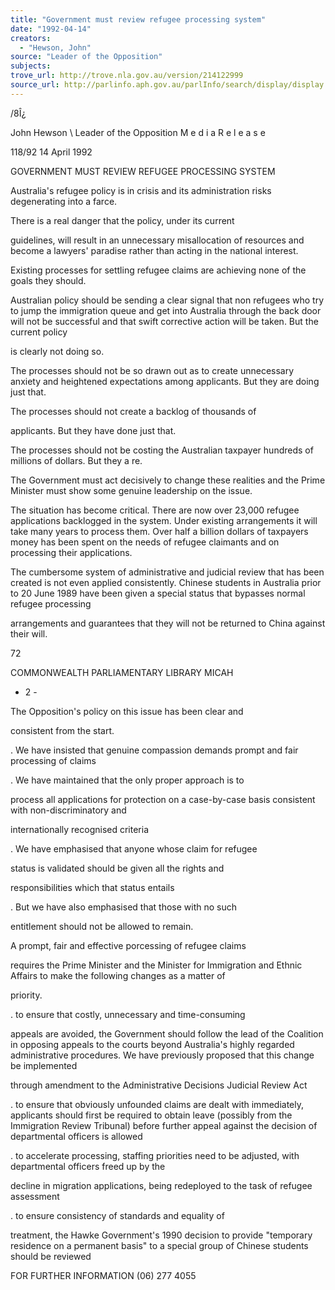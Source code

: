 ```yaml
---
title: "Government must review refugee processing system"
date: "1992-04-14"
creators:
  - "Hewson, John"
source: "Leader of the Opposition"
subjects:
trove_url: http://trove.nla.gov.au/version/214122999
source_url: http://parlinfo.aph.gov.au/parlInfo/search/display/display.w3p;query=Id%3A%22media/pressrel/HPR02009276%22
---
```


 /8Î¿

 John Hewson \ Leader of the Opposition M e d i a  R e l e a s e

 118/92 14 April 1992

 GOVERNMENT MUST REVIEW REFUGEE PROCESSING SYSTEM

 Australia's refugee policy is in crisis and its administration  risks degenerating into a farce.

 There is a real danger that the policy, under its current 

 guidelines, will result in an unnecessary misallocation of  resources and become a lawyers'  paradise rather than acting in  the national interest.

 Existing processes for settling refugee claims are achieving none  of the goals they should.

 Australian policy should be sending a clear signal that non­ refugees who try to jump the immigration queue and get into  Australia through the back door will not be successful and that  swift corrective action will be taken. But the current policy 

 is clearly not doing so.

 The processes should not be so drawn out as to create unnecessary  anxiety and heightened expectations among applicants. But they  are doing just that.

 The processes should not create a backlog of thousands of 

 applicants. But they have done just that.

 The processes should not be costing the Australian taxpayer  hundreds of millions of dollars. But they a re.

 The Government must act decisively to change these realities and  the Prime Minister must show some genuine leadership on the  issue.

 The situation has become critical. There are now over 23,000  refugee applications backlogged in the system. Under existing  arrangements it will take many years to process them. Over half  a billion dollars of taxpayers money has been spent on the needs  of refugee claimants and on processing their applications.

 The cumbersome system of administrative and judicial review that  has been created is not even applied consistently. Chinese  students in Australia prior to 20 June 1989 have been given a  special status that bypasses normal refugee processing 

 arrangements and guarantees that they will not be returned to  China against their will.

 72

 COMMONWEALTH  PARLIAMENTARY LIBRARY  MICAH

 - 2 -

 The Opposition's policy on this issue has been clear and

 consistent from the start.

 .  We have insisted that genuine compassion demands prompt and  fair processing of claims

 . We have maintained that the only proper approach is to 

 process all applications for protection on a case-by-case  basis consistent with non-discriminatory and 

 internationally recognised criteria

 .  We have emphasised that anyone whose claim for refugee

 status is validated should be given all the rights and 

 responsibilities which that status entails

 . But we have also emphasised that those with no such

 entitlement should not be allowed to remain.

 A  prompt, fair and effective porcessing of refugee claims 

 requires the Prime Minister and the Minister for Immigration and  Ethnic Affairs to make the following changes as a matter of 

 priority.

 . to ensure that costly, unnecessary and time-consuming

 appeals are avoided, the Government should follow the lead  of the Coalition in opposing appeals to the courts beyond  Australia's highly regarded administrative procedures. We  have previously proposed that this change be implemented 

 through amendment to the Administrative Decisions Judicial  Review Act

 .  to ensure that obviously unfounded claims are dealt with  immediately, applicants should first be required to obtain  leave (possibly from the Immigration Review Tribunal)  before further appeal against the decision of departmental  officers is allowed

 .  to accelerate processing, staffing priorities need to be  adjusted, with departmental officers freed up by the 

 decline in migration applications, being redeployed to the  task of refugee assessment

 .  to ensure consistency of standards and equality of 

 treatment, the Hawke Government's 1990 decision to provide  "temporary residence on a permanent basis" to a special  group of Chinese students should be reviewed

 FOR FURTHER INFORMATION (06) 277 4055

